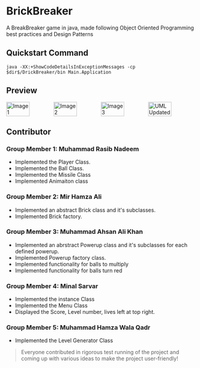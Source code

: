 # BrickBreaker

A BreakBreaker game in java, made following Object Oriented Programming best practices and Design Patterns

## Quickstart Command

```
java -XX:+ShowCodeDetailsInExceptionMessages -cp $dir$/DrickBreaker/bin Main.Application
```

## Preview

<div style="display: flex;">
  <img src="https://github.com/Rasib0/BrickBreaker/blob/master/images/1.png?raw=true" alt="Image 1" style="width: 49%;">
  <img src="https://github.com/Rasib0/BrickBreaker/blob/master/images/2.png?raw=true" alt="Image 2" style="width: 49%;">
  <img src="https://github.com/Rasib0/BrickBreaker/blob/master/images/3.png?raw=true" alt="Image 3" style="width: 49%;">
  <img src="https://github.com/Rasib0/BrickBreaker/blob/master/images/UML_Updated.jpg?raw=true" alt="UML Updated" width="49%">
</div>



## Contributor 

### Group Member 1: Muhammad Rasib Nadeem

- Implemented the Player Class.
- Implemented the Ball Class.
- Implemented the Missile Class
- Implemented  Animaiton class

### Group Member 2: Mir Hamza Ali

- Implemented an abstract Brick class and it's subclasses.
- Implemented Brick factory.

### Group Member 3: Muhammad Ahsan Ali Khan

- Implemented an abrstract Powerup class and it's subclasses for each defined powerup.
- Implemented Powerup factory class.
- Implemented functionality for balls to multiply
- Implemented functionality for balls turn red

### Group Member 4: Minal Sarvar

- Implemented the instance Class
- Implemented the Menu Class
- Displayed the Score, Level number, lives left at top right.

### Group Member 5: Muhammad Hamza Wala Qadr

- Implemented the Level Generator Class
> Everyone contributed in rigorous test running of the project and coming up with various ideas to make the project user-friendly!
